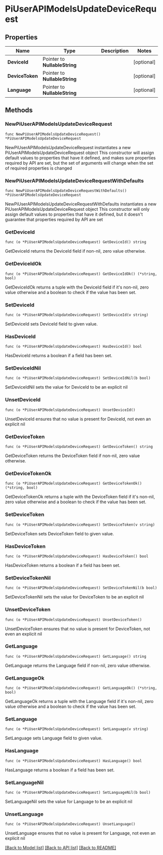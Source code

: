 # PiUserAPIModelsUpdateDeviceRequest

## Properties

Name | Type | Description | Notes
------------ | ------------- | ------------- | -------------
**DeviceId** | Pointer to **NullableString** |  | [optional] 
**DeviceToken** | Pointer to **NullableString** |  | [optional] 
**Language** | Pointer to **NullableString** |  | [optional] 

## Methods

### NewPiUserAPIModelsUpdateDeviceRequest

`func NewPiUserAPIModelsUpdateDeviceRequest() *PiUserAPIModelsUpdateDeviceRequest`

NewPiUserAPIModelsUpdateDeviceRequest instantiates a new PiUserAPIModelsUpdateDeviceRequest object
This constructor will assign default values to properties that have it defined,
and makes sure properties required by API are set, but the set of arguments
will change when the set of required properties is changed

### NewPiUserAPIModelsUpdateDeviceRequestWithDefaults

`func NewPiUserAPIModelsUpdateDeviceRequestWithDefaults() *PiUserAPIModelsUpdateDeviceRequest`

NewPiUserAPIModelsUpdateDeviceRequestWithDefaults instantiates a new PiUserAPIModelsUpdateDeviceRequest object
This constructor will only assign default values to properties that have it defined,
but it doesn't guarantee that properties required by API are set

### GetDeviceId

`func (o *PiUserAPIModelsUpdateDeviceRequest) GetDeviceId() string`

GetDeviceId returns the DeviceId field if non-nil, zero value otherwise.

### GetDeviceIdOk

`func (o *PiUserAPIModelsUpdateDeviceRequest) GetDeviceIdOk() (*string, bool)`

GetDeviceIdOk returns a tuple with the DeviceId field if it's non-nil, zero value otherwise
and a boolean to check if the value has been set.

### SetDeviceId

`func (o *PiUserAPIModelsUpdateDeviceRequest) SetDeviceId(v string)`

SetDeviceId sets DeviceId field to given value.

### HasDeviceId

`func (o *PiUserAPIModelsUpdateDeviceRequest) HasDeviceId() bool`

HasDeviceId returns a boolean if a field has been set.

### SetDeviceIdNil

`func (o *PiUserAPIModelsUpdateDeviceRequest) SetDeviceIdNil(b bool)`

 SetDeviceIdNil sets the value for DeviceId to be an explicit nil

### UnsetDeviceId
`func (o *PiUserAPIModelsUpdateDeviceRequest) UnsetDeviceId()`

UnsetDeviceId ensures that no value is present for DeviceId, not even an explicit nil
### GetDeviceToken

`func (o *PiUserAPIModelsUpdateDeviceRequest) GetDeviceToken() string`

GetDeviceToken returns the DeviceToken field if non-nil, zero value otherwise.

### GetDeviceTokenOk

`func (o *PiUserAPIModelsUpdateDeviceRequest) GetDeviceTokenOk() (*string, bool)`

GetDeviceTokenOk returns a tuple with the DeviceToken field if it's non-nil, zero value otherwise
and a boolean to check if the value has been set.

### SetDeviceToken

`func (o *PiUserAPIModelsUpdateDeviceRequest) SetDeviceToken(v string)`

SetDeviceToken sets DeviceToken field to given value.

### HasDeviceToken

`func (o *PiUserAPIModelsUpdateDeviceRequest) HasDeviceToken() bool`

HasDeviceToken returns a boolean if a field has been set.

### SetDeviceTokenNil

`func (o *PiUserAPIModelsUpdateDeviceRequest) SetDeviceTokenNil(b bool)`

 SetDeviceTokenNil sets the value for DeviceToken to be an explicit nil

### UnsetDeviceToken
`func (o *PiUserAPIModelsUpdateDeviceRequest) UnsetDeviceToken()`

UnsetDeviceToken ensures that no value is present for DeviceToken, not even an explicit nil
### GetLanguage

`func (o *PiUserAPIModelsUpdateDeviceRequest) GetLanguage() string`

GetLanguage returns the Language field if non-nil, zero value otherwise.

### GetLanguageOk

`func (o *PiUserAPIModelsUpdateDeviceRequest) GetLanguageOk() (*string, bool)`

GetLanguageOk returns a tuple with the Language field if it's non-nil, zero value otherwise
and a boolean to check if the value has been set.

### SetLanguage

`func (o *PiUserAPIModelsUpdateDeviceRequest) SetLanguage(v string)`

SetLanguage sets Language field to given value.

### HasLanguage

`func (o *PiUserAPIModelsUpdateDeviceRequest) HasLanguage() bool`

HasLanguage returns a boolean if a field has been set.

### SetLanguageNil

`func (o *PiUserAPIModelsUpdateDeviceRequest) SetLanguageNil(b bool)`

 SetLanguageNil sets the value for Language to be an explicit nil

### UnsetLanguage
`func (o *PiUserAPIModelsUpdateDeviceRequest) UnsetLanguage()`

UnsetLanguage ensures that no value is present for Language, not even an explicit nil

[[Back to Model list]](../README.md#documentation-for-models) [[Back to API list]](../README.md#documentation-for-api-endpoints) [[Back to README]](../README.md)


